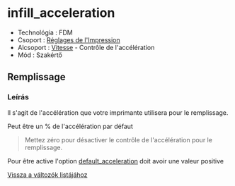 # infill\_acceleration

* Technológia : FDM
* Csoport : [Réglages de l'Impression](../print_settings/print_settings.md)
* Alcsoport : [Vitesse](../print_settings/print_settings.md#vitesse) - Contrôle de l'accélération
* Mód : Szakértő

## Remplissage

### Leírás

Il s'agit de l'accélération que votre imprimante utilisera pour le remplissage.

Peut être un % de l'accélération par défaut

> Mettez zéro pour désactiver le contrôle de l'accélération pour le remplissage.

Pour être active l'option [default\_acceleration](default_acceleration.md) doit avoir une valeur positive

[Vissza a változók listájához](variable_list.md)

